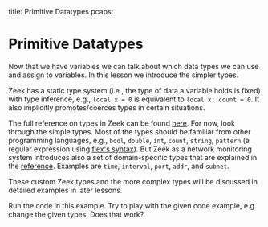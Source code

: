 title: Primitive Datatypes
pcaps: 

Primitive Datatypes
===================

Now that we have variables we can talk about which data types we can use and assign to variables.
In this lesson we introduce the simpler types.

Zeek has a static type system (i.e., the type of data a variable holds is
fixed) with type inference, e.g., `local x = 0` is equivalent to
`local x: count = 0`. It also implicitly promotes/coerces types in
certain situations.

The full reference on types in Zeek can be found [here](https://www.zeek.org/sphinx/script-reference/types.html).
For now, look through the simple types. Most of the types should be familiar from other programming languages,
e.g., `bool`, `double`, `int`, `count`, `string`, `pattern` (a regular expression using [flex's syntax](http://westes.github.io/flex/manual/Patterns.html)).
But Zeek as a network monitoring system introduces also a set of domain-specific types that are explained 
in the [reference](https://www.zeek.org/sphinx/script-reference/types.html).
Examples are `time`, `interval`, `port`, `addr`, and `subnet`.

These custom Zeek types and the more complex types will be discussed in detailed examples in later lessons. 

Run the code in this example. Try to play with the given code example,
e.g. change the given types. Does that work?



